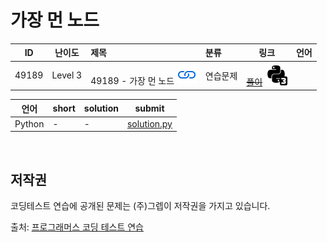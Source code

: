 # 가장 먼 노드

| ID | 난이도 | 제목 | 분류 | 링크 | 언어 |
| -- | ---- | :-- | :-- | --- | --- |
| 49189 | Level 3 | 49189 - 가장 먼 노드 [![문제](/assets/link.svg)](https://programmers.co.kr/learn/courses/30/lessons/49189)| 연습문제 | [~~풀이~~](/solutions/가장%20먼%20노드/README.md) [![python3](/assets/python3.svg)](/solutions/가장%20먼%20노드/solution.py) || [![python3](/assets/python3.svg)](solution.py) |

| 언어 | short | solution | submit |
| --- | ----- | -------- | ------ |
| Python | - | - | [solution.py](solution.py) |

<br>

## 저작권

코딩테스트 연습에 공개된 문제는 (주)그렙이 저작권을 가지고 있습니다.

출처: [프로그래머스 코딩 테스트 연습](https://programmers.co.kr/learn/challenges)
